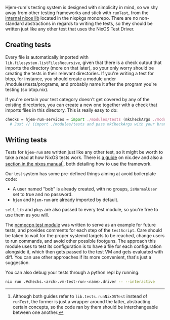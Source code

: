 Hjem-rum's testing system is designed with simplicity in mind, so we shy away from other testing frameworks and stick with `runTest`, from the [internal nixos lib](https://github.com/NixOS/nixpkgs/tree/master/nixos/lib/testing) located in the nixpkgs monorepo. There are no non-standard abstractions in regards to writing the tests, so they should be written just like any other test that uses the NixOS Test Driver.

## Creating tests

Every file is automatically imported with `lib.filesystem.listFilesRecursive`, given that there is a check output that imports the directory (more on that later), so your only worry should be creating the tests in their relevant directories. If you're writing a test for btop, for instance, you should create a module under /modules/tests/programs, and probably name it after the program you're testing (so btop.nix).

If you're certain your test category doesn't get covered by any of the existing directories, you can create a new one together with a check that imports files in this directory. This is really easy to do:

```nix
checks = hjem-rum-services = import ./modules/tests (mkCheckArgs ./modules/tests/services);
  # Just // (import ./modules/tests and pass mkCheckArgs with your brand-new directory to it.
```

## Writing tests

Tests for `hjem-rum` are written just like any other test, so it might be worth to take a read at how NixOS tests work. There is [a guide](https://nix.dev/tutorials/nixos/integration-testing-using-virtual-machines.html) on nix.dev and also a [section in the nixos manual](https://nixos.org/manual/nixos/stable/index.html#sec-calling-nixos-tests)[^1], both detailing how to use the framework.

Our test system has some pre-defined things aiming at avoid boilerplate code:

- A user named "bob" is already created, with no groups, `isNormalUser` set to true and no password.
- `hjem` and `hjem-rum` are already imported by default.

`self`, `lib` and `pkgs` are also passed to every test module, so you're free to use them as you will.

The [ncmpcpp test module](../modules/tests/programs/ncmpcpp/ncmpcpp.nix) was written to serve as an example for future tests, and provides comments for each step of the `testScript`. Care should be taken to wait for the proper systemd targets to be reached, change users to run commands, and avoid other possible footguns. The approach this module uses to test its configuration is to have a file for each configuration alongside it, which then gets passed to the test VM and gets evaluated with diff. You can use other approaches if its more convenient, that's just a suggestion.

You can also debug your tests through a python repl by running:

```bash
nix run .#checks.<arch>.vm-test-run-<name>.driver -- --interactive
```

[^1]: Although both guides refer to `lib.tests.runNixOSTest` instead of `runTest`, the former is just a wrapper around the latter, abstracting certain concepts, so the code ran by them should be interchangeable between one another.
